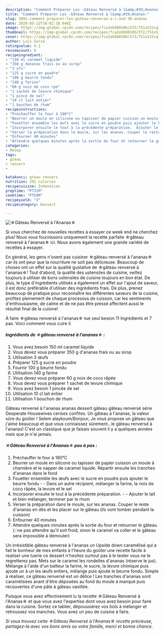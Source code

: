 ```yaml
---
description: "Comment Préparer Les ☆Gâteau Renversé à l&amp;#39;Ananas☆"
title: "Comment Préparer Les ☆Gâteau Renversé à l&amp;#39;Ananas☆"
slug: 3091-comment-preparer-les-gateau-renverse-a-l-and-39-ananas
date: 2020-05-22T18:02:10.648Z
image: https://img-global.cpcdn.com/recipes/fca2eb68010bc5f2/751x532cq70/☆gateau-renverse-a-lananas☆-photo-principale-de-la-recette.jpg
thumbnail: https://img-global.cpcdn.com/recipes/fca2eb68010bc5f2/751x532cq70/☆gateau-renverse-a-lananas☆-photo-principale-de-la-recette.jpg
cover: https://img-global.cpcdn.com/recipes/fca2eb68010bc5f2/751x532cq70/☆gateau-renverse-a-lananas☆-photo-principale-de-la-recette.jpg
author: Luis Garza
ratingvalue: 4.1
reviewcount: 8
recipeingredient:
- "150 ml caramel liquide"
- "350 g dananas frais ou au sirop"
- "3 ufs"
- "125 g sucre en poudre"
- "100 g beurre fondu"
- "140 g farine"
- "60 g noix de coco rpe"
- "1 sachet de levure chimique"
- "1 pince de sel"
- "10 cl lait entier"
- "1 bouchon de rhum"
recipeinstructions:
- "Préchauffer le four à 180°C"
- "Beurrer un moule en silicone ou tapisser de papier cuisson un moule à charnière et le napper de caramel liquide. Répartir ensuite les tranches d&#39;ananas dans le fond"
- "Fouetter ensemble les œufs avec le sucre en poudre puis ajouter le beurre fondu  Dans un autre récipient, mélanger la farine, la noix de coco râpée, la levure et le sel"
- "Incorporer ensuite le tout à la précédente préparation.  Ajouter le lait et bien mélanger, terminer par le rhum"
- "Verser la préparation dans le moule, sur les ananas. Couper le reste d&#39;ananas en dès et les placer sur le gâteau (ils vont tomber pendant la cuisson)"
- "Enfourner 40 minutes"
- "Attendre quelques minutes après la sortie du four et retourner le gâteau. (💡ne pas attendre qu&#39;il soit froid, sinon le caramel va coller et le gâteau sera impossible à démouler)"
categories:
- Resep
tags:
- gteau
- renvers
- 

katakunci: gteau renvers  
nutrition: 292 calories
recipecuisine: Indonesian
preptime: "PT31M"
cooktime: "PT59M"
recipeyield: "3"
recipecategory: Dessert

---
```



![☆Gâteau Renversé à l&#39;Ananas☆](https://img-global.cpcdn.com/recipes/fca2eb68010bc5f2/751x532cq70/☆gateau-renverse-a-lananas☆-photo-principale-de-la-recette.jpg)

Si vous cherchez de nouvelles recettes à essayer ce week end ne cherchez plus! Nous vous fournissons uniquement la recette parfaite ☆gâteau renversé à l&#39;ananas☆ ici. Nous avons également une grande variété de recettes à essayer.

En général, les gens n'osent pas cuisiner ☆gâteau renversé à l&#39;ananas☆ car ils ont peur que la nourriture ne soit pas délicieuse. Beaucoup de choses ont un effet sur la qualité gustative de ☆gâteau renversé à l&#39;ananas☆! Tout d'abord, la qualité des ustensiles de cuisine, veillez toujours à utiliser de bons ustensiles de cuisine toujours en bon état. De plus, le type d'ingrédients utilisés a également un effet sur l'ajout de saveur, il est donc préférable d'utiliser des ingrédients frais. De plus, prenez beaucoup de pratique pour reconnaître les différentes saveurs de la cuisine, profitez pleinement de chaque processus de cuisson, car les sentiments d'enthousiasme, de calme et de ne pas être pressé affectent aussi le résultat final de la cuisine!

<!--inarticleads1-->

À faire ☆gâteau renversé à l&#39;ananas☆ tue seul besion 11 Ingrédients et 7 pas. Voici comment vous cuire il.

##### Ingrédients de ☆gâteau renversé à l&#39;ananas☆ :

1. Vous avez besoin 150 ml caramel liquide
1. Vous devez vous préparer 350 g d&#39;ananas frais ou au sirop
1. Utilisation 3 œufs
1. Préparer 125 g sucre en poudre
1. Fournir 100 g beurre fondu
1. Utilisation 140 g farine
1. Vous devez vous préparer 60 g noix de coco râpée
1. Vous devez vous préparer 1 sachet de levure chimique
1. Vous avez besoin 1 pincée de sel
1. Utilisation 10 cl lait entier
1. Utilisation 1 bouchon de rhum


Gâteau renversé à l&#39;ananas ananas dessert gâteau gâteau renversé série Desperate Housewives cerises confites. Un gâteau à l&#39;ananas, la valeur sûre du goûter ! Selem alaykoum/Bonjour, Je vous propose un gâteau que j&#39;aime beaucoup et que vous connaissez sûrement…le gâteau renversé à l&#39;ananas! C&#39;est un classique que je faisais souvent il y a quelques années mais que je n&#39;ai jamais. 

<!--inarticleads2-->

##### ☆Gâteau Renversé à l&#39;Ananas☆ pas à pas :

1. Préchauffer le four à 180°C
1. Beurrer un moule en silicone ou tapisser de papier cuisson un moule à charnière et le napper de caramel liquide. Répartir ensuite les tranches d&#39;ananas dans le fond
1. Fouetter ensemble les œufs avec le sucre en poudre puis ajouter le beurre fondu -  - Dans un autre récipient, mélanger la farine, la noix de coco râpée, la levure et le sel
1. Incorporer ensuite le tout à la précédente préparation. -  - Ajouter le lait et bien mélanger, terminer par le rhum
1. Verser la préparation dans le moule, sur les ananas. Couper le reste d&#39;ananas en dès et les placer sur le gâteau (ils vont tomber pendant la cuisson)
1. Enfourner 40 minutes
1. Attendre quelques minutes après la sortie du four et retourner le gâteau. (💡ne pas attendre qu&#39;il soit froid, sinon le caramel va coller et le gâteau sera impossible à démouler)


Un irrésistible gâteau renversé à l&#39;ananas un Upside down caramélisé qui a fait le bonheur de mes enfants à l&#39;heure du goûter une recette facile à realiser une tuerie ce dessert n&#39;hesitez surtout pas à le tester vous ne le regretterez pas. Mets sur le caramel les rondelles d&#39;ananas (réserve le jus). Mélange à l&#39;aide d&#39;un batteur la farine, le sucre, la levure chimique puis ajoute un à un les œufs entiers, mélange puis ajoute le beurre fondu. Simple à réaliser, ce gâteau renversé est un délice ! Les tranches d&#39;ananas sont caramélisées avant d&#39;être déposées au fond du moule à manqué puis recouvertes d&#39;une pâte à gâteau vanillée. 

<!--inarticleads1-->

<p>
Puisque vous avez effectivement lu la recette ☆Gâteau Renversé à l&#39;Ananas☆ et que vous avez l'expertise dont vous avez besoin pour faire dans la cuisine. Sortez ce tablier, dépoussiérez vos bols à mélanger et retroussez vos manches. Vous avez un peu de cuisine à faire.
</p>

<p>
<i>Si vous trouvez cette ☆Gâteau Renversé à l&#39;Ananas☆ recette précieuse, partagez-la avec vos bons amis ou votre famille, merci et bonne chance.</i>
</p>
